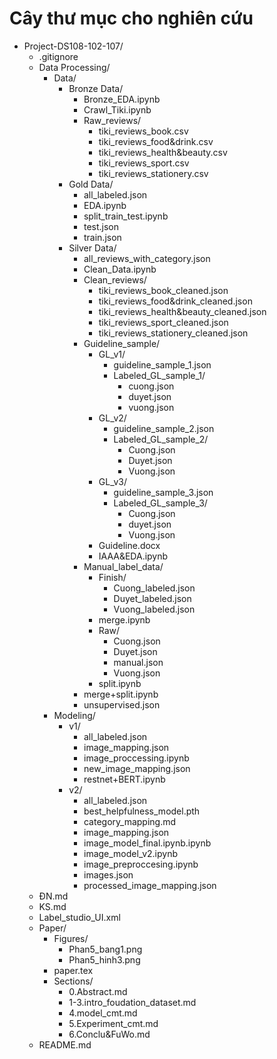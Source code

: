 # Cây thư mục cho nghiên cứu
- Project-DS108-102-107/
  - .gitignore
  - Data Processing/
    - Data/
      - Bronze Data/
        - Bronze_EDA.ipynb
        - Crawl_Tiki.ipynb
        - Raw_reviews/
          - tiki_reviews_book.csv
          - tiki_reviews_food&drink.csv
          - tiki_reviews_health&beauty.csv
          - tiki_reviews_sport.csv
          - tiki_reviews_stationery.csv
      - Gold Data/
        - all_labeled.json
        - EDA.ipynb
        - split_train_test.ipynb
        - test.json
        - train.json
      - Silver Data/
        - all_reviews_with_category.json
        - Clean_Data.ipynb
        - Clean_reviews/
          - tiki_reviews_book_cleaned.json
          - tiki_reviews_food&drink_cleaned.json
          - tiki_reviews_health&beauty_cleaned.json
          - tiki_reviews_sport_cleaned.json
          - tiki_reviews_stationery_cleaned.json
        - Guideline_sample/
          - GL_v1/
            - guideline_sample_1.json
            - Labeled_GL_sample_1/
              - cuong.json
              - duyet.json
              - vuong.json
          - GL_v2/
            - guideline_sample_2.json
            - Labeled_GL_sample_2/
              - Cuong.json
              - Duyet.json
              - Vuong.json
          - GL_v3/
            - guideline_sample_3.json
            - Labeled_GL_sample_3/
              - Cuong.json
              - duyet.json
              - Vuong.json
          - Guideline.docx
          - IAAA&EDA.ipynb
        - Manual_label_data/
          - Finish/
            - Cuong_labeled.json
            - Duyet_labeled.json
            - Vuong_labeled.json
          - merge.ipynb
          - Raw/
            - Cuong.json
            - Duyet.json
            - manual.json
            - Vuong.json
          - split.ipynb
        - merge+split.ipynb
        - unsupervised.json
    - Modeling/
      - v1/
        - all_labeled.json
        - image_mapping.json
        - image_proccessing.ipynb
        - new_image_mapping.json
        - restnet+BERT.ipynb
      - v2/
        - all_labeled.json
        - best_helpfulness_model.pth
        - category_mapping.md
        - image_mapping.json
        - image_model_final.ipynb.ipynb
        - image_model_v2.ipynb
        - image_preproccesing.ipynb
        - images.json
        - processed_image_mapping.json
  - ĐN.md
  - KS.md
  - Label_studio_UI.xml
  - Paper/
    - Figures/
      - Phan5_bang1.png
      - Phan5_hinh3.png
    - paper.tex
    - Sections/
      - 0.Abstract.md
      - 1-3.intro_foudation_dataset.md
      - 4.model_cmt.md
      - 5.Experiment_cmt.md
      - 6.Conclu&FuWo.md
  - README.md
